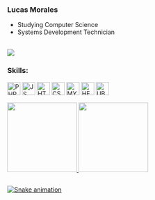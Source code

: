 ### Lucas Morales 

- Studying Computer Science
- Systems Development Technician
<br/>
  <a href="https://www.linkedin.com/in/lucasvmorales/" target="_blank"><img src="https://img.shields.io/badge/-LinkedIn-%230077B5?style=for-the-badge&logo=linkedin&logoColor=white" target="_blank"></a> 
 <br/>

### Skills:
<div style="display: inline_block">
  <img align="center" alt="PHP" height="30" src="https://img.shields.io/badge/PHP-777BB4?style=for-the-badge&logo=php&logoColor=white"> 	
  <img align="center" alt="JS" height="30" src="https://img.shields.io/badge/JavaScript-F7DF1E?style=for-the-badge&logo=javascript&logoColor=black">
  <img align="center" alt="HTML" height="30" src="https://img.shields.io/badge/HTML-239120?style=for-the-badge&logo=html5&logoColor=white">
  <img align="center" alt="CSS" height="30" src="https://img.shields.io/badge/CSS3-1572B6?style=for-the-badge&logo=css3&logoColor=white">
  <img align="center" alt="MYSQL" height="30" src="https://img.shields.io/badge/MySQL-00000F?style=for-the-badge&logo=mysql&logoColor=white"> 
  <img align="center" alt="HEROKU" height="30" src="https://img.shields.io/badge/Heroku-430098?style=for-the-badge&logo=heroku&logoColor=white">  
  <img align="center" alt="UBUNTU" height="30" src="https://img.shields.io/badge/Ubuntu-E95420?style=for-the-badge&logo=ubuntu&logoColor=white">
</div>
<br/>

<div>
  <a href="https://github.com/lvmorales1">
  <img height="160em" src="https://github-readme-stats.vercel.app/api?username=lvmorales1&show_icons=true&theme=dark&include_all_commits=true&count_private=true"/>
  <img height="160em" src="https://github-readme-stats.vercel.app/api/top-langs/?username=lvmorales1&layout=compact&langs_count=7&theme=dark"/>
</div>
  
  ##
 
  ![Snake animation](https://github.com/lvmorales1/lvmorales1/blob/output/github-contribution-grid-snake.svg)
 
</div>
